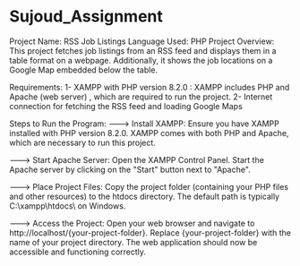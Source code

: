 # Sujoud_Assignment

Project Name: RSS Job Listings 
Language Used: PHP
Project Overview: This project fetches job listings from an RSS feed and displays them in a table format on a webpage. Additionally, it shows the job locations on a Google Map embedded below the table.

Requirements:
1- XAMPP with PHP version 8.2.0 :
       XAMPP includes PHP and Apache (web server) , which are required to run the project.
2- Internet connection for fetching the RSS feed and loading Google Maps

Steps to Run the Program:
---> Install XAMPP:
Ensure you have XAMPP installed with PHP version 8.2.0. XAMPP comes with both PHP and Apache, which are necessary to run this project.

---> Start Apache Server:
Open the XAMPP Control Panel.
Start the Apache server by clicking on the "Start" button next to "Apache".

---> Place Project Files:
Copy the project folder (containing your PHP files and other resources) to the htdocs directory. The default path is typically C:\xampp\htdocs\ on Windows.

---> Access the Project:
Open your web browser and navigate to http://localhost/{your-project-folder}. Replace {your-project-folder} with the name of your project directory.
The web application should now be accessible and functioning correctly.
